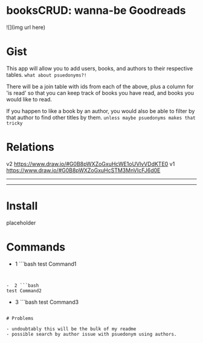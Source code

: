 # booksCRUD: wanna-be Goodreads

![](img url here)



# Gist

This app will allow you to add users, books, and authors to their respective tables. `what about psuedonyms?!`

There will be a join table with ids from each of the above, plus a column for 'is read' so that you can keep track of books you have read, and books you would like to read.

If you happen to like a book by an author, you would also be able to filter by that author to find other titles by them. `unless maybe psuedonyms makes that tricky`

# Relations

v2 https://www.draw.io/#G0B8pWXZoGxuHcWE1oUVlvVDdKTE0
v1 https://www.draw.io/#G0B8pWXZoGxuHcSTM3MnVIcFJ6d0E

----

<!-- | pypi | -->

<!-- the pypi above did a version numbering display at https://github.com/jkbrzt/httpie check MD docs to see if you can get it to work here -->


----

<!--
.. contents::
    :local:
    :depth: 1
    :backlinks: none
     -->
<!-- the format wizardry on display for httpie is beyond my comprehension, so im going to stop trying to copy/paste their raw readme code now. it looks like these formatting tags are for RST files -->


# Install
placeholder

# Commands

-  1 ```bash
test Command1
```


-  2 ```bash
test Command2
```

-  3 ```bash
test Command3
```

# Problems

- undoubtably this will be the bulk of my readme
- possible search by author issue with psuedonym using authors.
